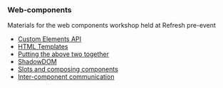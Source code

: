 ### Web-components

Materials for the web components workshop held at Refresh pre-event

* [Custom Elements API](/define-element-api.md)
* [HTML Templates](/template-api.md)
* [Putting the above two together](/putting-things-together.md)
* [ShadowDOM](/shadow-dom.md)
* [Slots and composing components](/slots-and-composition.md)
* [Inter-component communication]()